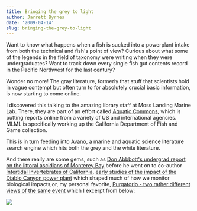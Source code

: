 ```yaml
---
title: Bringing the grey to light
author: Jarrett Byrnes
date: '2009-04-14'
slug: bringing-the-grey-to-light
---
```


Want to know what happens when a fish is sucked into a powerplant intake from both the technical and fish's point of view?  Curious about what some of the legends in the field of taxonomy were writing when they were undergraduates?  Want to track down every single fish gut contents record in the Pacific Northwest for the last century?

Wonder no more!  The gray literature, formerly that stuff that scientists hold in vague contempt but often turn to for absolutely crucial basic information, is now starting to come online.

I discovered this talking to the amazing library staff at Moss Landing Marine Lab.  There, they are part of an effort called [Aquatic Commons](http://aquacomm.fcla.edu/), which is putting reports online from a variety of US and international agencies.  MLML is specifically working up the California Department of Fish and Game collection.

This is in turn feeding into [Avano](http://www.ifremer.fr/avano/), a marine and aquatic science literature search engine which hits both the grey and the white literature.

And there really are some gems, such as [Don Abbbott's undergrad report on the littoral ascidians of Monterey Bay](http://aquacomm.fcla.edu/1965/) before he went on to co-author [Intertidal Invertebrates of California](http://www.amazon.com/Intertidal-Invertebrates-California-Robert-Harding/dp/0804710457), [early studies of the impact of the Diablo Canyon power plant](http://aquacomm.fcla.edu/149/) which shaped much of how we monitor biological impacts,or, my personal favorite, [Purgatorio - two rather different views of the same event](http://aquacomm.fcla.edu/1999/) which I excerpt from below:

![](http://www.imachordata.com/wp-content/uploads/2009/04/purgatorio_2.png)
